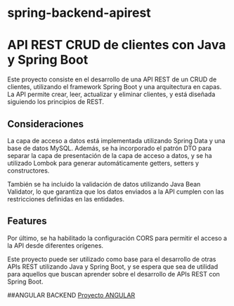 # spring-backend-apirest
# API REST CRUD de clientes con Java y Spring Boot

Este proyecto consiste en el desarrollo de una API REST de un CRUD de clientes, utilizando el framework Spring Boot y una arquitectura en capas. La API permite crear, leer, actualizar y eliminar clientes, y está diseñada siguiendo los principios de REST.
## Consideraciones
La capa de acceso a datos está implementada utilizando Spring Data y una base de datos MySQL. Además, se ha incorporado el patrón DTO para separar la capa de presentación de la capa de acceso a datos, y se ha utilizado Lombok para generar automáticamente getters, setters y constructores.

También se ha incluido la validación de datos utilizando Java Bean Validator, lo que garantiza que los datos enviados a la API cumplen con las restricciones definidas en las entidades.

## Features

Por último, se ha habilitado la configuración CORS para permitir el acceso a la API desde diferentes orígenes.

Este proyecto puede ser utilizado como base para el desarrollo de otras APIs REST utilizando Java y Spring Boot, y se espera que sea de utilidad para aquellos que buscan aprender sobre el desarrollo de APIs REST con Spring Boot.

##ANGULAR BACKEND
[Proyecto ANGULAR](https://github.com/Rpeche-pk/angular-clientes-app.git)
